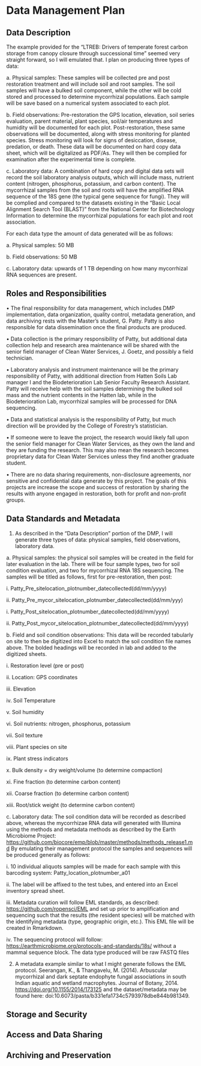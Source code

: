 # Data Management Plan

## Data Description
The example provided for the “LTREB: Drivers of temperate forest carbon storage from canopy closure through successional time” seemed very straight forward, so I will emulated that. I plan on producing three types of data:

a.	Physical samples: These samples will be collected pre and post restoration treatment and will include soil and root samples. The soil samples will have a bulked soil component, while the other will be cold stored and processed to determine mycorrhizal populations. Each sample will be save based on a numerical system associated to each plot.

b.	Field observations: Pre-restoration the GPS location, elevation, soil series evaluation, parent material, plant species, soil/air temperatures and humidity will be documented for each plot. Post-restoration, these same observations will be documented, along with stress monitoring for planted species. Stress monitoring will look for signs of desiccation, disease, predation, or death. These data will be documented on hard copy data sheet, which will be digitalized as PDF/As. They will then be complied for examination after the experimental time is complete. 

c.	Laboratory data: A combination of hard copy and digital data sets will record the soil laboratory analysis outputs, which will include mass, nutrient content (nitrogen, phosphorus, potassium, and carbon content). The mycorrhizal samples from the soil and roots will have the amplified RNA sequence of the 18S gene (the typical gene sequence for fungi). They will be complied and compared to the datasets existing in the “Basic Local Alignment Search Tool (BLAST)” from the National Center for Biotechnology Information to determine the mycorrhizal populations for each plot and root association.

For each data type the amount of data generated will be as follows:

a.	Physical samples: 50 MB

b.	Field observations: 50 MB

c.	Laboratory data: upwards of 1 TB depending on how many mycorrhizal RNA sequences are present. 

## Roles and Responsibilities
•	The final responsibility for data management, which includes DMP implementation, data organization, quality control, metadata generation, and data archiving rests with the Master’s student, G. Patty. Patty is also responsible for data dissemination once the final products are produced.

•	Data collection is the primary responsibility of Patty, but additional data collection help and research area maintenance will be shared with the senior field manager of Clean Water Services, J. Goetz, and possibly a field technician. 

•	Laboratory analysis and instrument maintenance will be the primary responsibility of Patty, with additional direction from Hatten Soils Lab manager I and the Biodeterioration Lab Senior Faculty Research Assistant. Patty will receive help with the soil samples determining the bulked soil mass and the nutrient contents in the Hatten lab, while in the Biodeterioration Lab, mycorrhizal samples will be processed for DNA sequencing.

•	Data and statistical analysis is the responsibility of Patty, but much direction will be provided by the College of Forestry’s statistician. 

•	If someone were to leave the project, the research would likely fall upon the senior field manager for Clean Water Services, as they own the land and they are funding the research. This may also mean the research becomes proprietary data for Clean Water Services unless they find another graduate student. 

•	There are no data sharing requirements, non-disclosure agreements, nor sensitive and confidential data generate by this project. The goals of this projects are increase the scope and success of restoration by sharing the results with anyone engaged in restoration, both for profit and non-profit groups.

## Data Standards and Metadata
1)	As described in the “Data Description” portion of the DMP, I will generate three types of data: physical samples, field observations, laboratory data.

a.	Physical samples: the physical soil samples will be created in the field for later evaluation in the lab. There will be four sample types,  two for soil condition evaluation, and two for mycorrhizal RNA 18S sequencing. The samples will be titled as follows, first for pre-restoration, then post:

i.	Patty_Pre_sitelocation_plotnumber_datecollected(dd/mm/yyyy)

ii.	Patty_Pre_mycor_sitelocation_plotnumber_datecollected(dd/mm/yyy)

i.	Patty_Post_sitelocation_plotnumber_datecollected(dd/mm/yyyy)

ii.	Patty_Post_mycor_sitelocation_plotnumber_datecollected(dd/mm/yyyy)

b.	Field and soil condition observations: This data will be recorded tabularly on site to then be digitized into Excel to match the soil condition file names above. The bolded headings will be recorded in lab and added to the digitized sheets. 

i.	Restoration level (pre or post)

ii.	Location: GPS coordinates

iii.	Elevation

iv.	Soil Temperature

v.	Soil humidity

vi.	Soil nutrients: nitrogen, phosphorus, potassium

vii.	Soil texture

viii.	Plant species on site

ix.	Plant stress indicators 

x.	Bulk density = dry weight/volume (to determine compaction)

xi.	Fine fraction (to determine carbon content)

xii.	Coarse fraction (to determine carbon content)

xiii.	Root/stick weight (to determine carbon content)

c.	Laboratory data: The soil condition data will be recorded as described above, whereas the mycorrhizae RNA data will generated with Illumina using the methods and metadata methods as described by the Earth Microbiome Project: https://github.com/biocore/emp/blob/master/methods/methods_release1.md
By emulating their management protocol the samples and sequences will be produced generally as follows:

i.	10 individual aliquots samples will be made for each sample with this barcoding system:  Patty_location_plotnumber_a01

ii.	The label will be affixed to the test tubes, and entered into an Excel inventory spread sheet. 

iii.	Metadata curation will follow EML standards, as described: https://github.com/ropensci/EML and set up prior to amplification and sequencing such that the results (the resident species) will be matched with the identifying metadata (type, geographic origin, etc.). This EML file will be created in Rmarkdown.

iv.	The sequencing protocol will follow: https://earthmicrobiome.org/protocols-and-standards/18s/ without a mammal sequence block. The data type produced will be raw FASTQ files

2)	A metadata example similar to what I might generate follows the EML protocol. Seerangan, K., & Thangavelu, M. (2014). Arbuscular mycorrhizal and dark septate endophyte fungal associations in south Indian aquatic and wetland macrophytes. Journal of Botany, 2014. https://doi.org/10.1155/2014/173125 and the dataset/metadata may be found here: doi:10.6073/pasta/b331efa1734c5793978dbe844b981349. 

## Storage and Security
## Access and Data Sharing
## Archiving and Preservation
